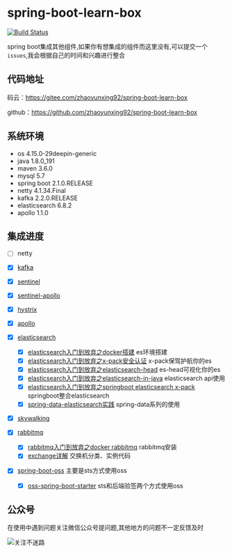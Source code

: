 # spring-boot-learn-box
[![Build Status](https://travis-ci.com/zhaoyunxing92/spring-boot-learn-box.svg?branch=master)](https://travis-ci.com/zhaoyunxing92/spring-boot-learn-box)

spring boot集成其他组件,如果你有想集成的组件而这里没有,可以提交一个`issues`,我会根据自己的时间和兴趣进行整合

## 代码地址

码云：https://gitee.com/zhaoyunxing92/spring-boot-learn-box

github：https://github.com/zhaoyunxing92/spring-boot-learn-box

## 系统环境

* os 4.15.0-29deepin-generic
* java 1.8.0_191
* maven 3.6.0
* mysql 5.7
* spring boot 2.1.0.RELEASE
* netty 4.1.34.Final
* kafka 2.2.0.RELEASE
* elasticsearch 6.8.2
* apollo 1.1.0

## 集成进度
- [ ] netty
- [x] [kafka](./spring-boot-kafka)
- [x] [sentinel](./spring-boot-sentinel/sentinel)
- [x] [sentinel-apollo](./spring-boot-sentinel/sentinel-apollo)
- [x] [hystrix](./spring-boot-hystrix)
- [x] [apollo](./spring-boot-apollo)
- [x] [elasticsearch](./spring-boot-elasticsearch)
  
    - [x] [elasticsearch入门到放弃之docker搭建](https://www.jianshu.com/p/ba7caa5bed53) es环境搭建
    - [x] [elasticsearch入门到放弃之x-pack安全认证](https://www.jianshu.com/p/3b01817996c8) x-pack保驾护航你的es
    - [x] [elasticsearch入门到放弃之elasticsearch-head](https://www.jianshu.com/p/80bb53bc1256) es-head可视化你的es
    - [x] [elasticsearch入门到放弃之elasticsearch-in-java](https://www.jianshu.com/p/9f6f7f67df4e) elasticsearch api使用
    - [x] [elasticsearch入门到放弃之springboot elasticsearch x-pack](https://www.jianshu.com/p/7019d93219f5) springboot整合elasticsearch
    - [x] [spring-data-elasticsearch实践](https://www.jianshu.com/p/7f4be877ea1b) spring-data系列的使用
    
- [x] [skywalking](./spring-boot-skywalking)    
- [x] [rabbitmq](./spring-boot-rabbitmq)
    
    * [x] [rabbitmq入门到放弃之docker rabbitmq](https://www.jianshu.com/p/f6999a902777) rabbitmq安装
    * [x] [exchange详解](./spring-boot-rabbitmq/exchange.md) 交换机分类、实例代码
    
- [x] [spring-boot-oss](./spring-boot-oss) 主要是sts方式使用oss
   
    * [x] [oss-spring-boot-starter](https://github.com/zhaoyunxing92/sunny-spring-boot-starter/tree/master/oss-spring-boot-starter) sts和后端验签两个方式使用oss

## 公众号

 在使用中遇到问题关注微信公众号提问题,其他地方的问题不一定反馈及时

![关注不迷路](https://gitee.com/zhaoyunxing92/resource/raw/master/wechat/zhaoyunxing.jpg)
